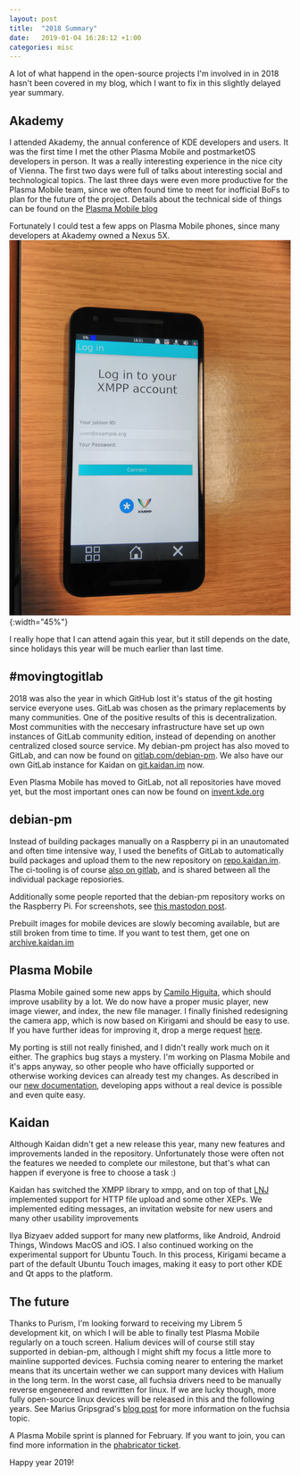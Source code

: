 ```yaml
---
layout: post
title:  "2018 Summary"
date:   2019-01-04 16:28:12 +1:00
categories: misc
---
```


A lot of what happend in the open-source projects I'm involved in in 2018 hasn't been covered in my blog, which I want to fix in this slightly delayed year summary.

## Akademy

I attended Akademy, the annual conference of KDE developers and users. It was the first time I met the other Plasma Mobile and postmarketOS developers in person. It was a really interesting experience in the nice city of Vienna.
The first two days were full of talks about interesting social and technological topics. The last three days were even more productive for the Plasma Mobile team, since we often found time to meet for inofficial BoFs to plan for the future of the project.
Details about the technical side of things can be found on the [Plasma Mobile blog](https://www.plasma-mobile.org/2018/08/23/Plasma-Mobile-at-Akademy-2018.html)

Fortunately I could test a few apps on Plasma Mobile phones, since many developers at Akademy owned a Nexus 5X.
![](/img/akademy-kaidan-plamo.jpg){:width="45%"}

I really hope that I can attend again this year, but it still depends on the date, since holidays this year will be much earlier than last time.

## #movingtogitlab

2018 was also the year in which GitHub lost it's status of the git hosting service everyone uses.
GitLab was chosen as the primary replacements by many communities.
One of the positive results of this is decentralization. Most communities with the neccesary infrastructure have set up own instances of GitLab community edition, instead of depending on another centralized closed source service.
My debian-pm project has also moved to GitLab, and can now be found on [gitlab.com/debian-pm](https://gitlab.com/debian-pm).
We also have our own GitLab instance for Kaidan on [git.kaidan.im](https://git.kaidan.im/) now.

Even Plasma Mobile has moved to GitLab, not all repositories have moved yet, but the most important ones can now be found on [invent.kde.org](https://invent.kde.org/)

## debian-pm
Instead of building packages manually on a Raspberry pi in an unautomated and often time intensive way, I used the benefits of GitLab to automatically build packages and upload them to the new repository on [repo.kaidan.im](https://git.kaidan.im/debpm). The ci-tooling is of course [also on gitlab](https://gitlab.com/debian-pm/tools/build/blob/master/docker/), and is shared between all the individual package reposiories.

Additionally some people reported that the debian-pm repository works on the Raspberry Pi. For screenshots, see [this mastodon post](https://social.tchncs.de/web/statuses/101332574501464349).

Prebuilt images for mobile devices are slowly becoming available, but are still broken from time to time. If you want to test them, get one on [archive.kaidan.im](https://archive.kaidan.im/debian-pm/images/)

## Plasma Mobile
Plasma Mobile gained some new apps by [Camilo Higuita](https://github.com/milohr), which should improve usability by a lot. We do now have a proper music player, new image viewer, and index, the new file manager. I finally finished redesigning the camera app, which is now based on Kirigami and should be easy to use. If you have further ideas for improving it, drop a merge request [here](https://invent.kde.org/kde/plasma-camera).

My porting is still not really finished, and I didn't really work much on it either. The graphics bug stays a mystery.
I'm working on Plasma Mobile and it's apps anyway, so other people who have officially supported or otherwise working devices can already test my changes.
As described in our [new documentation](https://docs.plasma-mobile.org/AppDevelopment.html), developing apps without a real device is possible and even quite easy.

## Kaidan
Although Kaidan didn't get a new release this year, many new features and improvements landed in the repository. Unfortunately those were often not the features we needed to complete our milestone, but that's what can happen if everyone is free to choose a task :)

Kaidan has switched the XMPP library to xmpp, and on top of that [LNJ](https://git.kaidan.im/lnj) implemented support for HTTP file upload and some other XEPs.
We implemented editing messages, an invitation website for new users and many other usability improvements

Ilya Bizyaev added support for many new platforms, like Android, Android Things, Windows MacOS and iOS.
I also continued working on the experimental support for Ubuntu Touch. In this process, Kirigami became a part of the default Ubuntu Touch images, making it easy to port other KDE and Qt apps to the platform.

## The future

Thanks to Purism, I'm looking forward to receiving my Librem 5 development kit, on which I will be able to finally test Plasma Mobile regularly on a touch screen. Halium devices will of course still stay supported in debian-pm, although I might shift my focus a little more to mainline supported devices. Fuchsia coming nearer to entering the market means that its uncertain wether we can support many devices with Halium in the long term. In the worst case, all fuchsia drivers need to be manually reverse engeneered and rewritten for linux. If we are lucky though, more fully open-source linux devices will be released in this and the following years. See Marius Gripsgrad's [blog post](https://mariogrip.com/foot-in-mobile/) for more information on the fuchsia topic.

A Plasma Mobile sprint is planned for February. If you want to join, you can find more information in the [phabricator ticket](https://phabricator.kde.org/T9729).

Happy year 2019!
